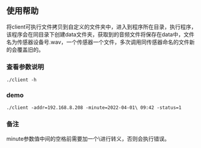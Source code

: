## 使用帮助

将client可执行文件拷贝到自定义的文件夹中，进入到程序所在目录，执行程序，该程序会在同目录下创建data文件夹，获取到的音频文件将保存在data中，文件名为传感器设备号.wav，一个传感器一个文件，多次调用同传感器命名的文件新的会覆盖旧的。

### 查看参数说明
```
./client -h
```

### demo
```
./client -addr=192.168.8.208 -minute=2022-04-01\ 09:42 -status=1
```

### 备注
minute参数值中间的空格前需要加一个\进行转义，否则会执行错误。